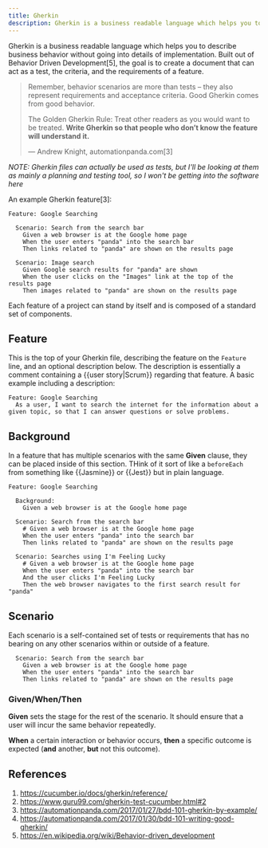 ```yaml
---
title: Gherkin
description: Gherkin is a business readable language which helps you to describe business behavior without going into details of implementation.
---
```


Gherkin is a business readable language which helps you to describe business behavior without going into details of implementation. Built out of Behavior Driven Development[5], the goal is to create a document that can act as a test, the criteria, and the requirements of a feature. 

> Remember, behavior scenarios are more than tests – they also represent requirements and acceptance criteria. Good Gherkin comes from good behavior.
>
> The Golden Gherkin Rule: Treat other readers as you would want to be treated. **Write Gherkin so that people who don’t know the feature will understand it.**
>
> — Andrew Knight, automationpanda.com[3]

*NOTE: Gherkin files can actually be used as tests, but I'll be looking at them as mainly a planning and testing tool, so I won't be getting into the software here*

An example Gherkin feature[3]:

```gherkin
Feature: Google Searching

  Scenario: Search from the search bar
    Given a web browser is at the Google home page
    When the user enters "panda" into the search bar
    Then links related to "panda" are shown on the results page

  Scenario: Image search
    Given Google search results for "panda" are shown
    When the user clicks on the "Images" link at the top of the results page
    Then images related to "panda" are shown on the results page
```

Each feature of a project can stand by itself and is composed of a standard set of components.

## Feature

This is the top of your Gherkin file, describing the feature on the `Feature` line, and an optional description below. The description is essentially a comment containing a {{user story|Scrum}} regarding that feature. A basic example including a description:

```gherkin
Feature: Google Searching
  As a user, I want to search the internet for the information about a given topic, so that I can answer questions or solve problems.
```

## Background

In a feature that has multiple scenarios with the same **Given** clause, they can be placed inside of this section. THink of it sort of like a `beforeEach` from something like {{Jasmine}} or {{Jest}} but in plain language.

```gherkin
Feature: Google Searching

  Background:
    Given a web browser is at the Google home page

  Scenario: Search from the search bar
    # Given a web browser is at the Google home page
    When the user enters "panda" into the search bar
    Then links related to "panda" are shown on the results page

  Scenario: Searches using I'm Feeling Lucky
    # Given a web browser is at the Google home page
    When the user enters "panda" into the search bar
    And the user clicks I'm Feeling Lucky
    Then the web browser navigates to the first search result for "panda"
```

## Scenario

Each scenario is a self-contained set of tests or requirements that has no bearing on any other scenarios within or outside of a feature.

```gherkin
  Scenario: Search from the search bar
    Given a web browser is at the Google home page
    When the user enters "panda" into the search bar
    Then links related to "panda" are shown on the results page
```

### Given/When/Then

**Given** sets the stage for the rest of the scenario. It should ensure that a user will incur the same behavior repeatedly.

**When** a certain interaction or behavior occurs, **then** a specific outcome is expected (**and** another, **but** not this outcome).

## References

1. https://cucumber.io/docs/gherkin/reference/
1. https://www.guru99.com/gherkin-test-cucumber.html#2
1. https://automationpanda.com/2017/01/27/bdd-101-gherkin-by-example/
1. https://automationpanda.com/2017/01/30/bdd-101-writing-good-gherkin/
1. https://en.wikipedia.org/wiki/Behavior-driven_development